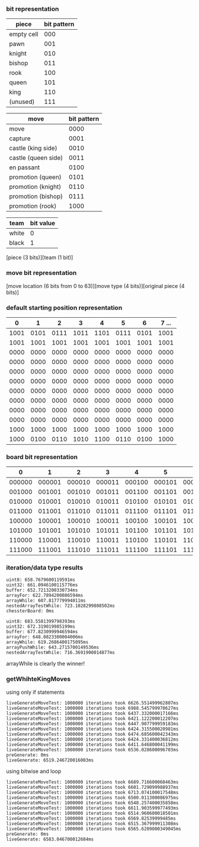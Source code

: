 ### bit representation

| piece      | bit pattern |
| ---------- | ----------- |
| empty cell | 000         |
| pawn       | 001         |
| knight     | 010         |
| bishop     | 011         |
| rook       | 100         |
| queen      | 101         |
| king       | 110         |
| (unused)   | 111         |

| move                | bit pattern |
| ------------------- | ----------- |
| move                | 0000        |
| capture             | 0001        |
| castle (king side)  | 0010        |
| castle (queen side) | 0011        |
| en passant          | 0100        |
| promotion (queen)   | 0101        |
| promotion (knight)  | 0110        |
| promotion (bishop)  | 0111        |
| promotion (rook)    | 1000        |

| team  | bit value |
| ----- | --------- |
| white | 0         |
| black | 1         |

\[piece (3 bits)\]\[team (1 bit)\]

### move bit representation

\[move location (6 bits from 0 to 63)\]\[move type (4 bits)\]\[original piece (4 bits)\]

### default starting position representation

| 0    | 1    | 2    | 3    | 4    | 5    | 6    | 7 ... |
| ---- | ---- | ---- | ---- | ---- | ---- | ---- | ----- |
| 1001 | 0101 | 0111 | 1011 | 1101 | 0111 | 0101 | 1001  |
| 1001 | 1001 | 1001 | 1001 | 1001 | 1001 | 1001 | 1001  |
| 0000 | 0000 | 0000 | 0000 | 0000 | 0000 | 0000 | 0000  |
| 0000 | 0000 | 0000 | 0000 | 0000 | 0000 | 0000 | 0000  |
| 0000 | 0000 | 0000 | 0000 | 0000 | 0000 | 0000 | 0000  |
| 0000 | 0000 | 0000 | 0000 | 0000 | 0000 | 0000 | 0000  |
| 0000 | 0000 | 0000 | 0000 | 0000 | 0000 | 0000 | 0000  |
| 0000 | 0000 | 0000 | 0000 | 0000 | 0000 | 0000 | 0000  |
| 0000 | 0000 | 0000 | 0000 | 0000 | 0000 | 0000 | 0000  |
| 0000 | 0000 | 0000 | 0000 | 0000 | 0000 | 0000 | 0000  |
| 1000 | 1000 | 1000 | 1000 | 1000 | 1000 | 1000 | 1000  |
| 1000 | 0100 | 0110 | 1010 | 1100 | 0110 | 0100 | 1000  |

### board bit representation

| 0      | 1      | 2      | 3      | 4      | 5      | 6      | 7 ...  |
| ------ | ------ | ------ | ------ | ------ | ------ | ------ | ------ |
| 000000 | 000001 | 000010 | 000011 | 000100 | 000101 | 000110 | 000111 |
| 001000 | 001001 | 001010 | 001011 | 001100 | 001101 | 001110 | 001111 |
| 010000 | 010001 | 010010 | 010011 | 010100 | 010101 | 010110 | 010111 |
| 011000 | 011001 | 011010 | 011011 | 011100 | 011101 | 011110 | 011111 |
| 100000 | 100001 | 100010 | 100011 | 100100 | 100101 | 100110 | 100111 |
| 101000 | 101001 | 101010 | 101011 | 101100 | 101101 | 101110 | 101111 |
| 110000 | 110001 | 110010 | 110011 | 110100 | 110101 | 110110 | 110111 |
| 111000 | 111001 | 111010 | 111011 | 111100 | 111101 | 111110 | 111111 |

### iteration/data type results

```
uint8: 658.7679600119591ms
uint32: 661.0946100115776ms
buffer: 652.7213200330734ms
arrayFor: 622.7894200086594ms
arrayWhile: 607.817779994011ms
nestedArrayTestWhile: 723.1028299808502ms
chessterBoard: 0ms
```

```
uint8: 683.5581399798393ms
uint32: 672.319019985199ms
buffer: 677.8230999946594ms
arrayFor: 648.0823300004006ms
arrayWhile: 619.2686400175095ms
arrayPushWhile: 643.2715700149536ms
nestedArrayTestWhile: 716.3691900014877ms
```

arrayWhile is clearly the winner!

### getWhihteKingMoves

using only if statements

```
liveGenerateMoveTest: 1000000 iterations took 6626.551499962807ms
liveGenerateMoveTest: 1000000 iterations took 6988.545799970627ms
liveGenerateMoveTest: 1000000 iterations took 6437.332000017166ms
liveGenerateMoveTest: 1000000 iterations took 6421.122200012207ms
liveGenerateMoveTest: 1000000 iterations took 6447.907799959183ms
liveGenerateMoveTest: 1000000 iterations took 6424.315500020981ms
liveGenerateMoveTest: 1000000 iterations took 6474.685600042343ms
liveGenerateMoveTest: 1000000 iterations took 6424.331400036812ms
liveGenerateMoveTest: 1000000 iterations took 6411.646800041199ms
liveGenerateMoveTest: 1000000 iterations took 6536.028600096703ms
preGenerate: 0ms
liveGenerate: 6519.246720016003ms
```

using bitwise and loop

```
liveGenerateMoveTest: 1000000 iterations took 6689.716600060463ms
liveGenerateMoveTest: 1000000 iterations took 6601.729099988937ms
liveGenerateMoveTest: 1000000 iterations took 6713.074100017548ms
liveGenerateMoveTest: 1000000 iterations took 6500.011300086975ms
liveGenerateMoveTest: 1000000 iterations took 6548.257400035858ms
liveGenerateMoveTest: 1000000 iterations took 6611.903599977493ms
liveGenerateMoveTest: 1000000 iterations took 6514.960600018501ms
liveGenerateMoveTest: 1000000 iterations took 6569.82539999485ms
liveGenerateMoveTest: 1000000 iterations took 6515.367999911308ms
liveGenerateMoveTest: 1000000 iterations took 6565.6209000349045ms
preGenerate: 0ms
liveGenerate: 6583.046700012684ms
```
